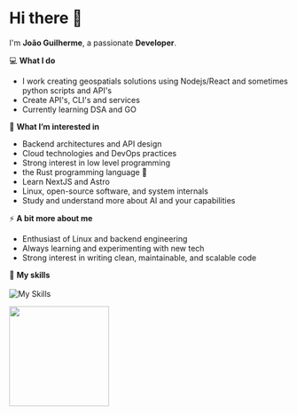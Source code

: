 # Hi there 👋

I'm **João Guilherme**, a passionate **Developer**. 

💻 **What I do**  
- I work creating geospatials solutions using Nodejs/React and sometimes python scripts and API's
- Create API's, CLI's and services
- Currently learning DSA and GO

🌱 **What I’m interested in**  
- Backend architectures and API design  
- Cloud technologies and DevOps practices
- Strong interest in low level programming
- the Rust programming language 🦀
- Learn NextJS and Astro
- Linux, open-source software, and system internals
- Study and understand more about AI and your capabilities

⚡ **A bit more about me**  
- Enthusiast of Linux and backend engineering  
- Always learning and experimenting with new tech  
- Strong interest in writing clean, maintainable, and scalable code

🚀 **My skills**<br>
<br>
![My Skills](https://go-skill-icons.vercel.app/api/icons?i=aws,react,js,ts,html,css,nodejs,nest,express,python,fastapi,go,c,postgres,redis,docker,linux,arch,neovim&perline=4)
  
<a href="https://github.com/JoaoGuilherme2909" title="Github stats de joao guilherme dos santos">
  <img height="180em" src="https://github-readme-stats.vercel.app/api?username=JoaoGuilherme2909&theme=dracula&show_icons=true" />
</a>

